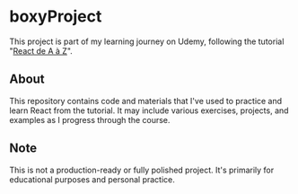 # boxyProject

This project is part of my learning journey on Udemy, following the tutorial "[React de A à Z](https://www.ecole-du-web.net/p/react-de-a-a-z)".

## About

This repository contains code and materials that I've used to practice and learn React from the tutorial. It may include various exercises, projects, and examples as I progress through the course.

## Note

This is not a production-ready or fully polished project. It's primarily for educational purposes and personal practice.

